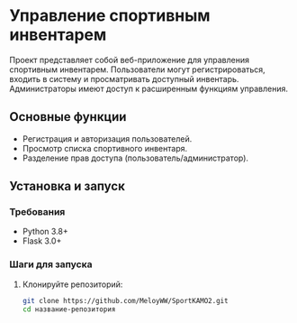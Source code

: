 # Управление спортивным инвентарем

Проект представляет собой веб-приложение для управления спортивным инвентарем. Пользователи могут регистрироваться, входить в систему и просматривать доступный инвентарь. Администраторы имеют доступ к расширенным функциям управления.

## Основные функции
- Регистрация и авторизация пользователей.
- Просмотр списка спортивного инвентаря.
- Разделение прав доступа (пользователь/администратор).

## Установка и запуск

### Требования
- Python 3.8+
- Flask 3.0+

### Шаги для запуска

1. Клонируйте репозиторий:
   ```bash
   git clone https://github.com/MeloyWW/SportKAMO2.git
   cd название-репозитория
